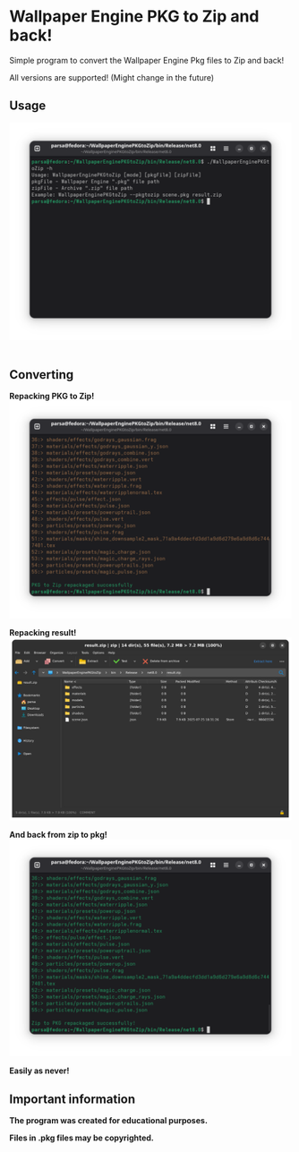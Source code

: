 # Wallpaper Engine PKG to Zip and back!
Simple program to convert the Wallpaper Engine Pkg files to Zip and back!

All versions are supported! (Might change in the future)

## Usage
![Preview of Usage](Usage.png)
 
## Converting
__Repacking PKG to Zip!__
![Preview of Repacking PKG to Zip!](PKGtoZip.png)

__Repacking result!__
![Preview of Repacked Zip!](RepackedZip.png)

__And back from zip to pkg!__
![Preview of Repacked Zip!](ZiptoPKG.png)

__Easily as never!__
 
## Important information
__The program was created for educational purposes.__

__Files in .pkg files may be copyrighted.__

